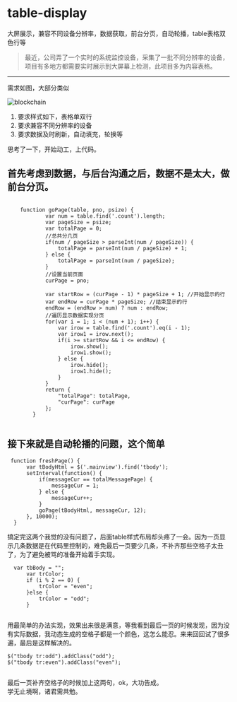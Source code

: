 # table-display  

大屏展示，兼容不同设备分辨率，数据获取，前台分页，自动轮播，table表格双色行等  


> 最近，公司弄了一个实时的系统监控设备，采集了一批不同分辨率的设备，项目有多地方都需要实时展示到大屏幕上检测，此项目多为内容表格。  


***  
需求如图，大部分类似  
  
  
![blockchain](https://github.com/zhaosiqi/table-display/blob/master/WebRoot/images/aa.png "需求")  
1. 要求样式如下，表格单双行  
2. 要求兼容不同分辨率的设备  
3. 要求数据及时刷新，自动填充，轮换等  

思考了一下，开始动工，上代码。  
  
## 首先考虑到数据，与后台沟通之后，数据不是太大，做前台分页。  

``` 

    function goPage(table, pno, psize) { 
            var num = table.find('.count').length; 
            var pageSize = psize; 
            var totalPage = 0;
            //总共分几页
            if(num / pageSize > parseInt(num / pageSize)) {
                totalPage = parseInt(num / pageSize) + 1;
            } else {
                totalPage = parseInt(num / pageSize);
            }
            //设置当前页面
            curPage = pno;

            var startRow = (curPage - 1) * pageSize + 1; //开始显示的行
            var endRow = curPage * pageSize; //结束显示的行
            endRow = (endRow > num) ? num : endRow;
            //遍历显示数据实现分页
            for(var i = 1; i < (num + 1); i++) {
                var irow = table.find('.count').eq(i - 1);
                var irow1 = irow.next();
                if(i >= startRow && i <= endRow) {
                    irow.show();
                    irow1.show();
                } else {
                    irow.hide();
                    irow1.hide();
                }
            }
            return {
                "totalPage": totalPage,
                "curPage": curPage
            };
        }
    
```  
## 接下来就是自动轮播的问题，这个简单  

```  
 function freshPage() {
      var tBodyHtml = $('.mainview').find('tbody');
      setInterval(function() {
          if(messageCur == totalMessagePage) {
              messageCur = 1;
          } else {
              messageCur++;
          }
          goPage(tBodyHtml, messageCur, 12);
      }, 10000);
  }

```  
搞定完这两个我觉的没有问题了，后面table样式布局却头疼了一会。因为一页显示几条数据是在代码里控制的，难免最后一页要少几条，不补齐那些空格子太丑了，为了避免被骂的准备开始着手实现。  
```    
  var tbBody = "";
      var trColor;
      if (i % 2 == 0) {
          trColor = "even";
      }else {
          trColor = "odd";
      }
  
 ```  
 用最简单的办法实现，效果出来很是满意，等我看到最后一页的时候发现，因为没有实际数据，我动态生成的空格子都是一个颜色，这怎么能忍。来来回回试了很多遍，最后是这样解决的。  
 
```  
$("tbody tr:odd").addClass("odd");
$("tbody tr:even").addClass("even");
  
 ```   
 最后一页补齐空格子的时候加上这两句，ok，大功告成。  
 学无止境啊，诸君需共勉。
